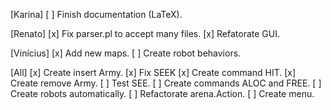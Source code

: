 [Karina]
    [ ] Finish documentation (LaTeX).
    
[Renato]
    [x] Fix parser.pl to accept many files.
    [x] Refatorate GUI.
    
[Vinícius]
    [x] Add new maps. 
    [ ] Create robot behaviors.

[All]
    [x] Create insert Army.
    [x] Fix SEEK 
    [x] Create command HIT.
    [x] Create remove Army.
    [ ] Test SEE.
    [ ] Create commands ALOC and FREE.
    [ ] Create robots automatically.
    [ ] Refactorate arena.Action.
    [ ] Create menu.
